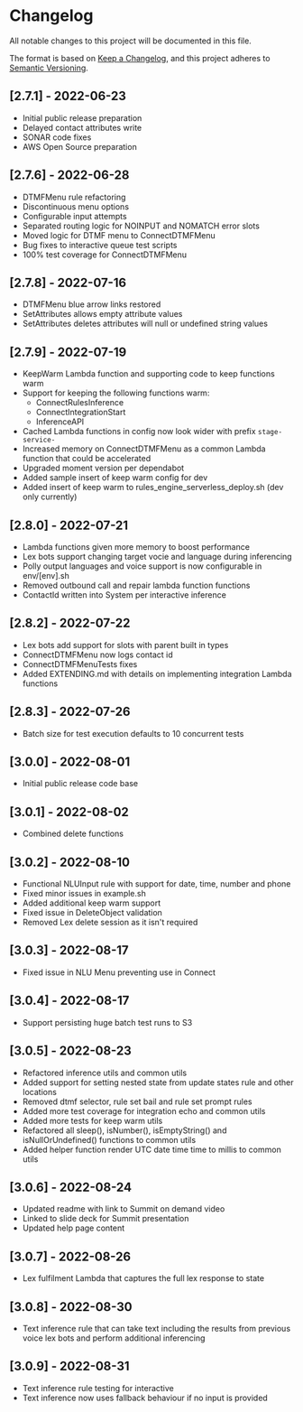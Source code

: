 # Changelog

All notable changes to this project will be documented in this file.

The format is based on [Keep a Changelog](https://keepachangelog.com/en/1.0.0/),
and this project adheres to [Semantic Versioning](https://semver.org/spec/v2.0.0.html).

## [2.7.1] - 2022-06-23

- Initial public release preparation
- Delayed contact attributes write
- SONAR code fixes
- AWS Open Source preparation

## [2.7.6] - 2022-06-28

- DTMFMenu rule refactoring
- Discontinuous menu options
- Configurable input attempts
- Separated routing logic for NOINPUT and NOMATCH error slots
- Moved logic for DTMF menu to ConnectDTMFMenu
- Bug fixes to interactive queue test scripts
- 100% test coverage for ConnectDTMFMenu

## [2.7.8] - 2022-07-16

- DTMFMenu blue arrow links restored
- SetAttributes allows empty attribute values
- SetAttributes deletes attributes will null or undefined string values

## [2.7.9] - 2022-07-19

- KeepWarm Lambda function and supporting code to keep functions warm
- Support for keeping the following functions warm:
  - ConnectRulesInference
  - ConnectIntegrationStart
  - InferenceAPI
- Cached Lambda functions in config now look wider with prefix `stage-service-`
- Increased memory on ConnectDTMFMenu as a common Lambda function that could be accelerated
- Upgraded moment version per dependabot
- Added sample insert of keep warm config for dev
- Added insert of keep warm to rules_engine_serverless_deploy.sh (dev only currently)

## [2.8.0] - 2022-07-21

- Lambda functions given more memory to boost performance
- Lex bots support changing target vocie and language during inferencing
- Polly output languages and voice support is now configurable in env/[env].sh
- Removed outbound call and repair lambda function functions
- ContactId written into System per interactive inference

## [2.8.2] - 2022-07-22

- Lex bots add support for slots with parent built in types
- ConnectDTMFMenu now logs contact id
- ConnectDTMFMenuTests fixes
- Added EXTENDING.md with details on implementing integration Lambda functions

## [2.8.3] - 2022-07-26

- Batch size for test execution defaults to 10 concurrent tests

## [3.0.0] - 2022-08-01

- Initial public release code base

## [3.0.1] - 2022-08-02

- Combined delete functions

## [3.0.2] - 2022-08-10

- Functional NLUInput rule with support for date, time, number and phone
- Fixed minor issues in example.sh
- Added additional keep warm support
- Fixed issue in DeleteObject validation
- Removed Lex delete session as it isn't required

## [3.0.3] - 2022-08-17

- Fixed issue in NLU Menu preventing use in Connect

## [3.0.4] - 2022-08-17

- Support persisting huge batch test runs to S3

## [3.0.5] - 2022-08-23

- Refactored inference utils and common utils
- Added support for setting nested state from update states rule and other locations
- Removed dtmf selector, rule set bail and rule set prompt rules
- Added more test coverage for integration echo and common utils
- Added more tests for keep warm utils
- Refactored all sleep(), isNumber(), isEmptyString() and isNullOrUndefined() functions to common utils
- Added helper function render UTC date time time to millis to common utils

## [3.0.6] - 2022-08-24

- Updated readme with link to Summit on demand video
- Linked to slide deck for Summit presentation
- Updated help page content

## [3.0.7] - 2022-08-26

- Lex fulfilment Lambda that captures the full lex response to state

## [3.0.8] - 2022-08-30

- Text inference rule that can take text including the results from previous voice lex bots and perform additional inferencing

## [3.0.9] - 2022-08-31

- Text inference rule testing for interactive
- Text inference now uses fallback behaviour if no input is provided

